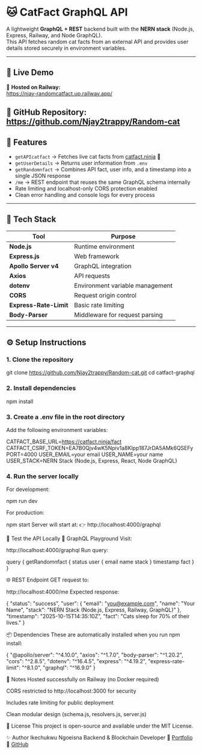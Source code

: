 # 🐱 CatFact GraphQL API

A lightweight **GraphQL + REST** backend built with the **NERN stack** (Node.js, Express, Railway, and Node GraphQL).  
This API fetches random cat facts from an external API and provides user details stored securely in environment variables.

---

## 🚀 Live Demo

🔗 **Hosted on Railway:**  
https://njay-randomcatfact.up.railway.app/

🔗 **GitHub Repository:**  
https://github.com/Njay2trappy/Random-cat
---

## 🧩 Features

- `getAPIcatfact` → Fetches live cat facts from [catfact.ninja](https://catfact.ninja/fact) 🐾  
- `getUserDetails` → Returns user information from `.env`  
- `getRandomnfact` → Combines API fact, user info, and a timestamp into a single JSON response  
- `/me` → REST endpoint that reuses the same GraphQL schema internally  
- Rate limiting and localhost-only CORS protection enabled  
- Clean error handling and console logs for every process

---

## 🧰 Tech Stack

| Tool | Purpose |
|------|----------|
| **Node.js** | Runtime environment |
| **Express.js** | Web framework |
| **Apollo Server v4** | GraphQL integration |
| **Axios** | API requests |
| **dotenv** | Environment variable management |
| **CORS** | Request origin control |
| **Express-Rate-Limit** | Basic rate limiting |
| **Body-Parser** | Middleware for request parsing |

---

## ⚙️ Setup Instructions

### 1. Clone the repository

git clone https://github.com/Njay2trappy/Random-cat.git
cd catfact-graphql

### 2. Install dependencies

npm install

### 3. Create a .env file in the root directory

Add the following environment variables:

CATFACT_BASE_URL=https://catfact.ninja/fact
CATFACT_CSRF_TOKEN=EA7B0Qjv4wK5Npiv1a8Klpp187JrDA5AMk6QSEFy
PORT=4000
USER_EMAIL=your email
USER_NAME=your name
USER_STACK=NERN Stack (Node.js, Express, React, Node GraphQL)

### 4. Run the server locally
For development:

npm run dev

For production:

npm start
Server will start at:
👉 http://localhost:4000/graphql

🧪 Test the API Locally
🐾 GraphQL Playground
Visit:

http://localhost:4000/graphql
Run query:

query {
  getRandomnfact {
    status
    user {
      email
      name
      stack
    }
    timestamp
    fact
  }
}

🌐 REST Endpoint
GET request to:

http://localhost:4000/me
Expected response:


{
  "status": "success",
  "user": {
    "email": "you@example.com",
    "name": "Your Name",
    "stack": "NERN Stack (Node.js, Express, Railway, GraphQL)"
  },
  "timestamp": "2025-10-15T14:35:10Z",
  "fact": "Cats sleep for 70% of their lives."
}

📦 Dependencies
These are automatically installed when you run npm install:

{
  "@apollo/server": "^4.10.0",
  "axios": "^1.7.0",
  "body-parser": "^1.20.2",
  "cors": "^2.8.5",
  "dotenv": "^16.4.5",
  "express": "^4.19.2",
  "express-rate-limit": "^8.1.0",
  "graphql": "^16.9.0"
}

🧠 Notes
Hosted successfully on Railway (no Docker required)

CORS restricted to http://localhost:3000 for security

Includes rate limiting for public deployment

Clean modular design (schema.js, resolvers.js, server.js)

🧾 License
This project is open-source and available under the MIT License.

✨ Author
Ikechukwu Ngoeisna
Backend & Blockchain Developer
🔗 [Portfolio](https://unixmachine.netlify.app/)
🐙 [GitHub](https://github.com/Njay2trappy)
